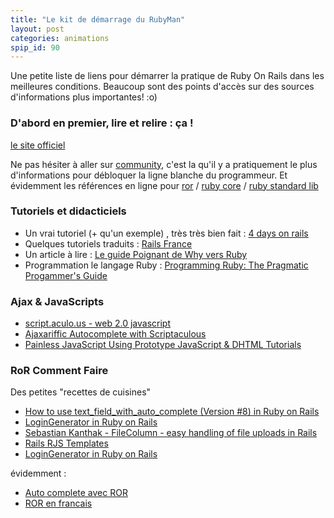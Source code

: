 ```yaml
---
title: "Le kit de démarrage du RubyMan"
layout: post
categories: animations
spip_id: 90
---
```


Une petite liste de liens pour démarrer la pratique de Ruby On Rails dans les meilleures conditions. Beaucoup sont des points d'accès sur des sources d'informations plus importantes! :o)

### D'abord en premier, lire et relire : ça ! ###

[le site officiel](http://rubyonrails.com/)

Ne pas hésiter à aller sur [community](http://www.rubyonrails.org/community), c'est la qu'il y a pratiquement le plus d'informations pour débloquer la ligne blanche du programmeur.
Et évidemment les références en ligne pour [ror](http://api.rubyonrails.org/) / [ruby core](http://corelib.rubyonrails.org/) / [ruby standard lib](http://stdlib.rubyonrails.org/)


### Tutoriels et didacticiels ###

- Un vrai tutoriel (+ qu'un exemple) , très très bien fait :  [4 days on rails](http://www.rails4days.pwp.blueyonder.co.uk/Rails4Days.pdf) 
- Quelques tutoriels traduits : [Rails France](http://www.railsfrance.org/)
- Un article à lire :  [Le guide Poignant de Why vers Ruby](http://fr-draft.poignantguide.net/)
- Programmation le langage Ruby : [Programming Ruby: The Pragmatic Progammer's Guide](http://www.rubycentral.com/book/ref_c_object.html)


### Ajax &amp; JavaScripts ###

- [script.aculo.us - web 2.0 javascript](http://script.aculo.us/)
- [Ajaxariffic Autocomplete with Scriptaculous](http://www.slash7.com/articles/2005/08/13/ajaxariffic-autocomplete-with-scriptaculous)
- [Painless JavaScript Using Prototype JavaScript &amp; DHTML Tutorials](http://www.sitepoint.com/article/painless-javascript-prototype/2)


### RoR Comment Faire ###

Des petites "recettes de cuisines"

- [How to use text_field_with_auto_complete (Version #8) in Ruby on Rails](http://wiki.rubyonrails.org/rails/pages/How+to+use+text_field_with_auto_complete/versions/8)
- [LoginGenerator in Ruby on Rails](http://wiki.rubyonrails.com/rails/pages/LoginGenerator)
- [Sebastian Kanthak - FileColumn - easy handling of file uploads in Rails](http://www.kanthak.net/opensource/file_column/)
- [Rails RJS Templates](http://www.codyfauser.com/articles/2005/11/20/rails-rjs-templates)
- [LoginGenerator in Ruby on Rails](http://wiki.rubyonrails.com/rails/pages/LoginGenerator)

évidemment :

- [Auto complete avec ROR](http://chezlesmonstres.net/dc2/index.php/post/2006/03/21/Un-champ-de-texte-Auto-Complete-avec-Ruby-On-Rails)
- [ROR en francais](http://chezlesmonstres.net/dc2/index.php/post/2006/03/16/Ruby-On-Rails-en-francais)